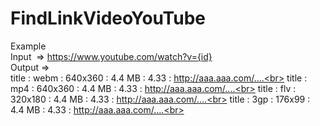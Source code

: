 # FindLinkVideoYouTube

Example <br>
Input &nbsp;=> https://www.youtube.com/watch?v={id} <br>
Output => <br>
title : webm : 640x360 : 4.4 MB : 4.33 : http://aaa.aaa.com/....<br>
title : mp4 : 640x360 : 4.4 MB : 4.33 : http://aaa.aaa.com/....<br>
title : flv : 320x180 : 4.4 MB : 4.33 : http://aaa.aaa.com/....<br>
title : 3gp : 176x99 : 4.4 MB : 4.33 : http://aaa.aaa.com/....<br>